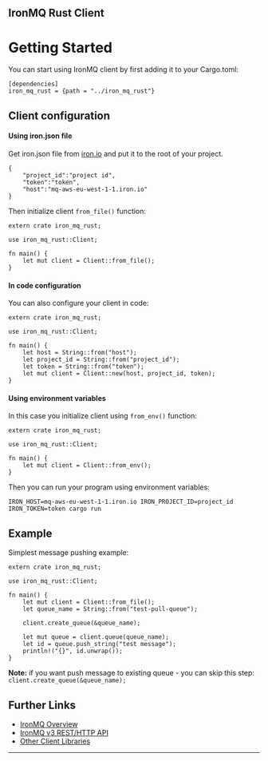 IronMQ Rust Client
----------------

Getting Started
===============

You can start using IronMQ client by first adding it to your Cargo.toml:

```
[dependencies]
iron_mq_rust = {path = "../iron_mq_rust"}
```

Client configuration
----------------
#### Using iron.json file
Get iron.json file from [iron.io](https://www.iron.io/) and put it to the root of your project.
```
{
	"project_id":"project id",
    "token":"token",
    "host":"mq-aws-eu-west-1-1.iron.io"
}
```
Then initialize client ```from_file()``` function:

```
extern crate iron_mq_rust;

use iron_mq_rust::Client;

fn main() {
    let mut client = Client::from_file();
}
```

#### In code configuration
You can also configure your client in code:
```
extern crate iron_mq_rust;

use iron_mq_rust::Client;

fn main() {
    let host = String::from("host");
    let project_id = String::from("project_id");
    let token = String::from("token");
    let mut client = Client::new(host, project_id, token);
}
```

#### Using environment variables
In this case you initialize client using ```from_env()``` function:
```
extern crate iron_mq_rust;

use iron_mq_rust::Client;

fn main() {
    let mut client = Client::from_env();
}
```
Then you can run your program using environment variables:
```
IRON_HOST=mq-aws-eu-west-1-1.iron.io IRON_PROJECT_ID=project_id IRON_TOKEN=token cargo run
```
Example
-------------------
Simplest message pushing example:
```
extern crate iron_mq_rust;

use iron_mq_rust::Client;

fn main() {
    let mut client = Client::from_file();
    let queue_name = String::from("test-pull-queue");
    
    client.create_queue(&queue_name);
    
    let mut queue = client.queue(queue_name);
    let id = queue.push_string("test message");
    println!("{}", id.unwrap());
}
```
**Note:** if you want push message to existing queue - you can skip this step: ```client.create_queue(&queue_name);```

## Further Links

* [IronMQ Overview](http://dev.iron.io/mq/3/)
* [IronMQ v3 REST/HTTP API](http://dev.iron.io/mq/3/reference/api/)
* [Other Client Libraries](http://dev.iron.io/mq/3/libraries/)

-------------
